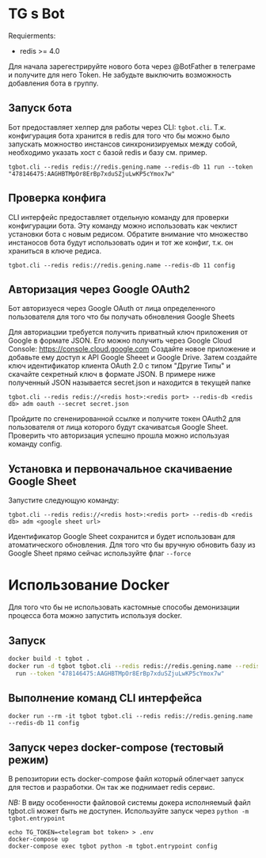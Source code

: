 # TG s Bot 

Requierments: 
* redis >= 4.0


Для начала зарегестрируйте нового бота через @BotFather в телеграме и получите для него Token.
Не забудьте выключить возможность добавления бота в группу.

## Запуск бота
Бот предоставляет хелпер для работы через СLI: `tgbot.cli`. Т.к. конфигурация бота хранится в redis для того что бы можно было запускать можноство инстансов синхронизируемых между собой, необходимо указать хост с базой redis и базу cм. пример.
```
tgbot.cli --redis redis://redis.gening.name --redis-db 11 run --token "478146475:AAGHBTMpOr8ErBp7xduSZjuLwKP5cYmox7w"

```
 

## Проверка конфига
CLI интерфейс предоставляет отдельную команду для проверки конфигурации бота. 
Эту команду можно использовать как чеклист установки бота с новым редисом.
Обратите внимание что множество инстаносов бота будут использовать один и тот же конфиг, т.к. он храниться в ключе редиса.

```
tgbot.cli --redis redis://redis.gening.name --redis-db 11 config
```

## Авторизация через Google OAuth2

Бот авторизуеся через Google OAuth от лица определенного пользователя для того что бы получать обновления Google Sheets

Для авториацзии требуется получить приватный ключ приложения от Google в формате JSON. Его можно получить через Google Cloud Console: https://console.cloud.google.com
Создайте новое приложение и добавьте ему доступ к API Google Sheeet и Google Drive. Затем создайте ключ идентификатор клиентa OAuth 2.0 c типом "Другие Типы" и скачайте секретный ключ в формате JSON. В примере ниже полученный JSON называется secret.json и находится в текущей папке
```
tgbot.cli --redis redis://<redis host>:<redis port> --redis-db <redis db> adm oauth --secret secret.json
```
Пройдите по сгененированной ссылке и получите токен OAuth2 для пользователя от лица которого будут скачиватсья Google Sheet.
Проверить что авторизация успешно прошла можно используая команду config.

## Установка и первоначальное скачиваение Google Sheet
Запустите следующую команду:
```
tgbot.cli --redis redis://<redis host>:<redis port> --redis-db <redis db> adm <google sheet url>
```
Идентификатор Google Sheet сохранится и будет использован для атоматического обновления. Для того что бы вручную обновить базу из Google Sheet прямо сейчас используйте флаг `--force`


# Использование Docker
Для того что бы не использовать кастомные способы демонизации процесса бота можно запустить
используя docker.

## Запуск 
```sh
docker build -t tgbot .
docker run -d tgbot tgbot.cli --redis redis://redis.gening.name --redis-db 11 \
  run --token "478146475:AAGHBTMpOr8ErBp7xduSZjuLwKP5cYmox7w"
```

## Выполнение команд CLI интерфейса
```
docker run --rm -it tgbot tgbot.cli --redis redis://redis.gening.name --redis-db 11 config
```

## Запуск через docker-compose (тестовый режим)
В репозитории есть docker-compose файл который облегчает запуск для тестов и разработки. Он так же поднимает redis сервис.

*NB:* В виду особенности файловой системы докера исполняемый файл tgbot.cli может быть не доступен. 
Используйте запуск через `python -m tgbot.entrypoint`

```
echo TG_TOKEN=<telegram bot token> > .env
docker-compose up
docker-compose exec tgbot python -m tgbot.entrypoint config
```


